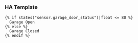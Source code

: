 



### HA Template

```jinja2
{% if states("sensor.garage_door_status")|float <= 80 %}
  Garage Open
{% else %}
  Garage Closed
{% endif %}
```

